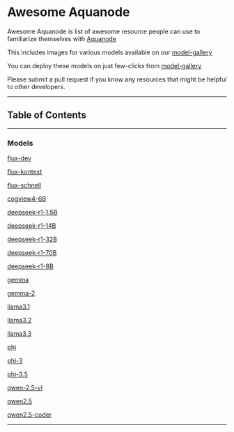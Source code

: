 # Awesome Aquanode

Awesome Aquanode is list of awesome resource people can use to familiarize themselves with [Aquanode](https://www.aquanode.io/)

This includes images for various models available on our [model-gallery](https://console.aquanode.io/services/inference/models-gallery)

You can deploy these models on just few-clicks from [model-gallery](https://console.aquanode.io/services/inference/models-gallery)

Please submit a pull request if you know any resources that might be helpful to other developers.

---
## Table of Contents
---
### Models

[flux-dev](flux-dev)

[flux-kontext](flux-kontext)

[flux-schnell](flux-schnell)

[cogview4-6B](cogview4-6B)

[deepseek-r1-1.5B](deepseek-r1-1.5B)

[deepseek-r1-14B](deepseek-r1-14B)

[deepseek-r1-32B](deepseek-r1-32B)

[deepseek-r1-70B](deepseek-r1-70B)

[deepseek-r1-8B](deepseek-r1-8B)

[gemma](gemma)

[gemma-2](gemma-2)

[llama3.1](llama3.1)

[llama3.2](llama3.2)

[llama3.3](llama3.3)

[phi](phi)

[phi-3](phi-3)

[phi-3.5](phi-3.5)

[qwen-2.5-vl](qwen-2.5-vl)

[qwen2.5](qwen2.5)

[qwen2.5-coder](qwen2.5-coder)

---